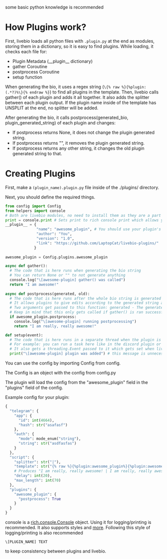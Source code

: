 some basic python knowledge is recommended
# How Plugins work?

First, livebio loads all python files with ```.plugin.py``` at the end as modules, storing them in a dictionary, so it is easy to find plugins.
While loading, it checks each file for:
- Plugin Metadata (\_\_plugin__ dictionary)
- gather Coroutine
- postprocess Coroutine
- setup function

When generating the bio, it uses a regex string (```\{% raw %}{%plugin:(.*?)%\}{% endraw %}```) to find all plugins in the template.
Then, livebio calls gather() of each plugin and adds it all together. It also adds the splitter between each plugin output.
If the plugin name inside of the template has UNSPLIT at the end, no splitter will be added.

After generating the bio, it calls postprocess(generated_bio, plugin_generated_string) of each plugin and changes:
- If postprocess returns None, it does not change the plugin generated string.
- If postprocess returns "", it removes the plugin generated string.
- If postprocess returns any other string, it changes the old plugin generated string to that.

# Creating Plugins

First, make a ```(plugin_name).plugin.py``` file inside of the ./plugins/ directory.

Next, you should define the required things.
```python
from config import Config
from helpers import console
# Both are livebio modules, no need to install them as they are a part of livebio
print = console.print # Sets print to rich console print which allows you to make the prints beautiful
__plugin__ = {
              "name": "awesome_plugin", # You should use your plugin's filename without .plugin.py as a name
              "author": "You",
              "version": "1.0",
              "link": "https://github.com/LaptopCat/livebio-plugins/"
             }
             
awesome_plugin = Config.plugins.awesome_plugin

async def gather():
  # The code that is here runs when generating the bio string
  # You can return None or "" to not generate anything
  console.log("\[awesome-plugin] gather() was called")
  return "I am awesome!"
 
async def postprocess(generated, old):
  # The code that is here runs after the whole bio string is generated
  # It allows plugins to give edits according to the generated string and the old output
  # Two arguments get passed to this function: generated - The generated string; old - The old string made by the plugin
  # Keep in mind that this only gets called if gather() is ran successfully and actually returns something
  if awesome_plugin.postprocess:
    console.log("\[awesome-plugin] running postprocessing")
    return "I am really, really awesome!"

def setup(event):
  # The code that is here runs in a separate thread when the plugin is added
  # For example: you can run a task here like in the discord plugin or sinoptik plugin
  # It also gets a threading.Event passed to it which gets set when livebio stops
  print("\[awesome-plugin] plugin was added") # this message is unnecessary as livebio prints messages itself when a plugin is loaded
```

You can use the config by importing Config from config.

The Config is an object with the config from config.py

The plugin will load the config from the "awesome_plugin" field in the "plugins" field of the config.

Example config for your plugin:
```python
{
  "telegram": {
    "app": {
      "id": int(4664),
      "hash": str("asafasf")
    },
    "auth": {
      "mode": mode_enum("string"),
      "string": str("asdfasfas")
    }
  },
  "script": {
    "splitter": str("|"),
    "template": str("{% raw %}{%plugin:awesome_plugin%}{%plugin:awesome_pluginUNSPLIT%}{% endraw %} your text"),
    # Produces "I am really, really awesome! | I am really, really awesome! your text
    "delay": int(20),
    "max_length": int(70)
  },
  "plugins": {
    "awesome_plugin": {
      "postprocess": True
    }
  }
}
```

console is a [rich.console.Console](https://rich.readthedocs.io/en/stable/reference/console.html#rich.console.Console) object.
Using it for logging/printing is recommended. It also supports styles and [more](https://rich.readthedocs.io/en/stable/console.html).
Following this style of logging/printing is also recommended
```
\[PLUGIN_NAME] TEXT
```
to keep consistency between plugins and livebio.
